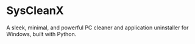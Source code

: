 # SysCleanX
A sleek, minimal, and powerful PC cleaner and application uninstaller for Windows, built with Python.
